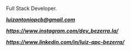 
Full Stack Developer.

***luizantoniopcb@gmail.com***

***https://www.instagram.com/dev_bezerra.la/***

***https://www.linkedin.com/in/luiz-apc-bezerra/***
